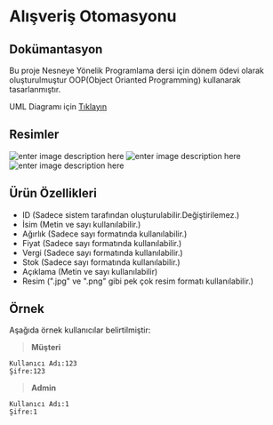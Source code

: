 
# Alışveriş Otomasyonu


## Dokümantasyon

Bu proje Nesneye Yönelik Programlama dersi için dönem ödevi olarak oluşturulmuştur OOP(Object Orianted Programming) kullanarak tasarlanmıştır.

UML Diagramı için [Tıklayın](https://drive.google.com/open?id=1G98I9LLKH1wXDCqx0D3Yb9qloT_HoEFOjDGnSms8Sgw)

## Resimler
![enter image description here](https://github.com/volkankahraman/NYP-Donem-Projesi/blob/master/Proje_Resimler/Screenshot_73.png)
![enter image description here](https://github.com/volkankahraman/NYP-Donem-Projesi/blob/master/Proje_Resimler/Screenshot_77.png)
![enter image description here](https://github.com/volkankahraman/NYP-Donem-Projesi/blob/master/Proje_Resimler/Screenshot_1.png)

## Ürün Özellikleri

 - ID (Sadece sistem tarafından oluşturulabilir.Değiştirilemez.)
 - İsim (Metin ve sayı kullanılabilir.)
 - Ağırlık (Sadece sayı formatında kullanılabilir.)
 - Fiyat (Sadece sayı formatında kullanılabilir.)
 - Vergi (Sadece sayı formatında kullanılabilir.)
 - Stok (Sadece sayı formatında kullanılabilir.)
 - Açıklama (Metin ve sayı kullanılabilir)
 - Resim (".jpg" ve ".png" gibi pek çok resim formatı kullanılabilir.)

## Örnek

Aşağıda örnek kullanıcılar belirtilmiştir:

> **Müşteri**

    Kullanıcı Adı:123
    Şifre:123
    

> **Admin**

    Kullanıcı Adı:1
    Şifre:1
